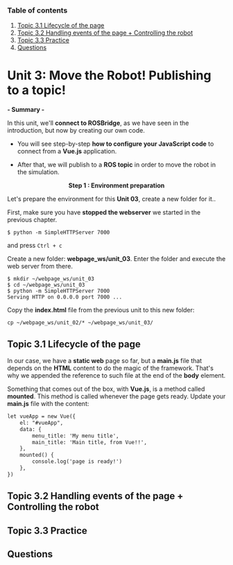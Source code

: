 ### Table of contents
1. [Topic 3.1  Lifecycle of the page](#paragraph1)
2. [Topic 3.2  Handling events of the page + Controlling the robot](#paragraph2)
3. [Topic 3.3  Practice](#paragraph3)
5. [Questions](#paragraph)


# Unit 3:   Move the Robot! Publishing to a topic!

**- Summary -**
 
In this unit, we'll **connect to ROSBridge**, as we have seen in the introduction, but now by creating our own code. 

* You will see step-by-step **how to configure your JavaScript code** to connect from a **Vue.js** application. 

* After that, we will publish to a **ROS topic** in order to move the robot in the simulation.


<p align="center"><b>
Step 1 : Environment preparation 
</b></p>
 

Let's prepare the environment for this **Unit 03**, create a new folder for it..

First, make sure you have **stopped the webserver** we started in the previous chapter. 

```
$ python -m SimpleHTTPServer 7000 
```
and press `Ctrl + c`


Create a new folder: **webpage_ws/unit_03**. Enter the folder and execute the web server from there.

```
$ mkdir ~/webpage_ws/unit_03
$ cd ~/webpage_ws/unit_03
$ python -m SimpleHTTPServer 7000
Serving HTTP on 0.0.0.0 port 7000 ...
```

Copy the **index.html** file from the previous unit to this new folder:

```
cp ~/webpage_ws/unit_02/* ~/webpage_ws/unit_03/
```
 
<!-- %%%%%%%%%%%%%%%%%%%%%%%%%%%%%%%%%%%%%%%%%%%%% Topic 3.1 %%%%%%%%%%%%%%%%%%%%%%%%%%%%%%%%%%%%%%%%%%%%%%%%%%%%%%%%%%%%%%%%%%%%%%%%%%%%% -->

## Topic 3.1   Lifecycle of the page <a name="paragraph1"></a>

In our case, we have a **static web** page so far, but a **main.js** file that depends on the **HTML** content to do the magic of the framework.
That's why we appended the reference to such file at the end of the **body** element.

Something that comes out of the box, with **Vue.js**, is a method called **mounted**. 
This method is called whenever the page gets ready. Update your **main.js** file with the content:

```html
let vueApp = new Vue({
    el: "#vueApp",
    data: {
        menu_title: 'My menu title',
        main_title: 'Main title, from Vue!!',
    },
    mounted() {
        console.log('page is ready!')
    },
})
```



















<!-- %%%%%%%%%%%%%%%%%%%%%%%%%%%%%%%%%%%%%%%%%%%%% Topic 3.2 %%%%%%%%%%%%%%%%%%%%%%%%%%%%%%%%%%%%%%%%%%%%%%%%%%%%%%%%%%%%%%%%%%%%%%%%%%%%% -->

## Topic 3.2  Handling events of the page + Controlling the robot<a name="paragraph2"></a>










<!-- %%%%%%%%%%%%%%%%%%%%%%%%%%%%%%%%%%%%%%%%%%%%% Topic 3.3  %%%%%%%%%%%%%%%%%%%%%%%%%%%%%%%%%%%%%%%%%%%%%%%%%%%%%%%%%%%%%%%%%%%%%%%%%%%%% -->

## Topic 3.3  Practice <a name="paragraph3"></a>














<!-- %%%%%%%%%%%%%%%%%%%%%%%%%%%%%%%%%%%%%%%%%%%%% Questions %%%%%%%%%%%%%%%%%%%%%%%%%%%%%%%%%%%%%%%%%%%%%%%%%%%%%%%%%%%%%%%%%%%%%%%%%%%%% -->

## Questions <a name="paragraph"></a>
















